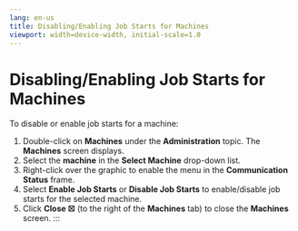 ```yaml
---
lang: en-us
title: Disabling/Enabling Job Starts for Machines
viewport: width=device-width, initial-scale=1.0
---
```


#  Disabling/Enabling Job Starts for Machines

To disable or enable job starts for a machine:

1.  Double-click on **Machines** under the **Administration** topic. The
    **Machines** screen displays.
2.  Select the **machine** in the **Select Machine** drop-down list.
3.  Right-click over the graphic to enable the menu in the
    **Communication Status** frame.
4.  Select **Enable Job Starts** or **Disable Job Starts** to
    enable/disable job starts for the selected machine.
5.  Click **Close ☒** (to the right of the **Machines** tab) to close
    the **Machines** screen.
:::

 


